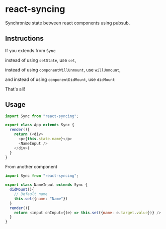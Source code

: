 # react-syncing

Synchronize state between react components using pubsub.


## Instructions

If you extends from `Sync`: 

instead of using `setState`, use `set`,

instead of using `componentWillUnmount`, use `willUnmount`,

and instead of using `componentDidMount`, use `didMount`

That's all!

## Usage

```javascript
import Sync from "react-syncing";

export class App extends Sync {
  render(){
    return (<div>
      <p>{this.state.name}</p>
      <NameInput />
    </div>)
  }
}

```

From another component

```javascript
import Sync from "react-syncing";

export class NameInput extends Sync {
  didMount(){
    // Default name
    this.set({name: "Name"})
  }
  render(){
    return <input onInput={(e) => this.set({name: e.target.value})} />
  }
}
```
